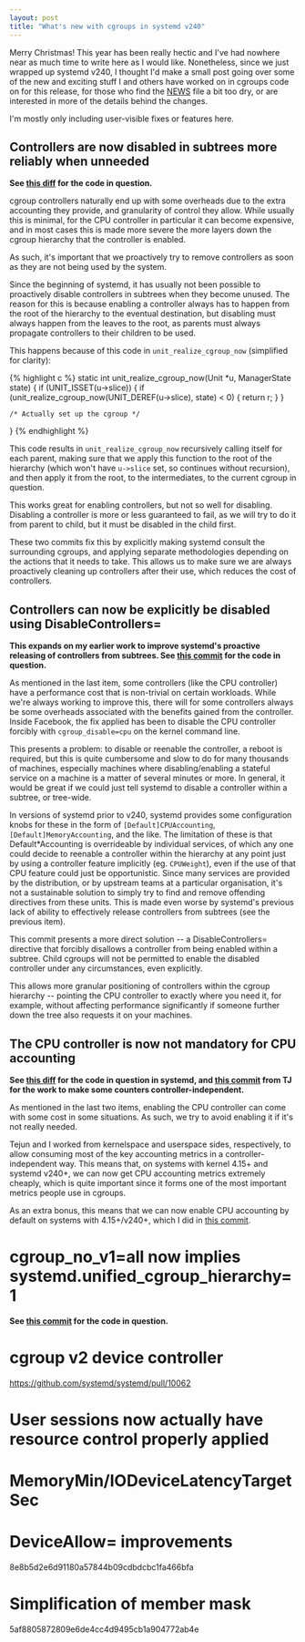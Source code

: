 ```yaml
---
layout: post
title: "What's new with cgroups in systemd v240"
---
```


Merry Christmas! This year has been really hectic and I've had nowhere near as
much time to write here as I would like. Nonetheless, since we just wrapped up
systemd v240, I thought I'd make a small post going over some of the new and
exciting stuff I and others have worked on in cgroups code on for this release,
for those who find the
[NEWS](https://github.com/systemd/systemd/blob/master/NEWS) file a bit too dry,
or are interested in more of the details behind the changes.

I'm mostly only including user-visible fixes or features here.

## Controllers are now disabled in subtrees more reliably when unneeded

**See [this
diff](https://github.com/systemd/systemd/compare/0d2d6fbf15c842b6f6579232ae5b11e491eccf0e...4f6f62e468db358a25abf51668c881105b35dc24)
for the code in question.**

cgroup controllers naturally end up with some overheads due to the extra
accounting they provide, and granularity of control they allow. While usually
this is minimal, for the CPU controller in particular it can become expensive,
and in most cases this is made more severe the more layers down the cgroup
hierarchy that the controller is enabled.

As such, it's important that we proactively try to remove controllers as soon
as they are not being used by the system.

Since the beginning of systemd, it has usually not been possible to proactively
disable controllers in subtrees when they become unused. The reason for this is
because enabling a controller always has to happen from the root of the
hierarchy to the eventual destination, but disabling must always happen from
the leaves to the root, as parents must always propagate controllers to their
children to be used.

This happens because of this code in `unit_realize_cgroup_now` (simplified for
clarity):

{% highlight c %}
static int unit_realize_cgroup_now(Unit *u, ManagerState state) {
    if (UNIT_ISSET(u->slice)) {
        if (unit_realize_cgroup_now(UNIT_DEREF(u->slice), state) < 0) {
            return r;
        }
    }

    /* Actually set up the cgroup */
}
{% endhighlight %}

This code results in `unit_realize_cgroup_now` recursively calling itself for
each parent, making sure that we apply this function to the root of the
hierarchy (which won't have `u->slice` set, so continues without recursion),
and then apply it from the root, to the intermediates, to the current cgroup in
question.

This works great for enabling controllers, but not so well for disabling.
Disabling a controller is more or less guaranteed to fail, as we will try to do
it from parent to child, but it must be disabled in the child first.

These two commits fix this by explicitly making systemd consult the surrounding
cgroups, and applying separate methodologies depending on the actions that it
needs to take. This allows us to make sure we are always proactively cleaning
up controllers after their use, which reduces the cost of controllers.

## Controllers can now be explicitly be disabled using DisableControllers=

**This expands on my earlier work to improve systemd's proactive releasing of
controllers from subtrees. See [this
commit](https://github.com/systemd/systemd/commit/c72703e26d21cb4994f21ae50c4e18675b02ded3)
for the code in question.**

As mentioned in the last item, some controllers (like the CPU controller) have
a performance cost that is non-trivial on certain workloads. While we're always
working to improve this, there will for some controllers always be some
overheads associated with the benefits gained from the controller. Inside
Facebook, the fix applied has been to disable the CPU controller forcibly with
`cgroup_disable=cpu` on the kernel command line.

This presents a problem: to disable or reenable the controller, a reboot is
required, but this is quite cumbersome and slow to do for many thousands of
machines, especially machines where disabling/enabling a stateful service on a
machine is a matter of several minutes or more. In general, it would be great
if we could just tell systemd to disable a controller within a subtree, or
tree-wide.

In versions of systemd prior to v240, systemd provides some configuration knobs
for these in the form of `[Default]CPUAccounting`, `[Default]MemoryAccounting`,
and the like. The limitation of these is that Default*Accounting is
overrideable by individual services, of which any one could decide to reenable
a controller within the hierarchy at any point just by using a controller
feature implicitly (eg. `CPUWeight`), even if the use of that CPU feature could
just be opportunistic. Since many services are provided by the distribution, or
by upstream teams at a particular organisation, it's not a sustainable solution
to simply try to find and remove offending directives from these units. This is
made even worse by systemd's previous lack of ability to effectively release
controllers from subtrees (see the previous item).

This commit presents a more direct solution -- a DisableControllers= directive
that forcibly disallows a controller from being enabled within a subtree. Child
cgroups will not be permitted to enable the disabled controller under any
circumstances, even explicitly.

This allows more granular positioning of controllers within the cgroup
hierarchy -- pointing the CPU controller to exactly where you need it, for
example, without affecting performance significantly if someone further down
the tree also requests it on your machines.

## The CPU controller is now not mandatory for CPU accounting

**See [this
diff](https://github.com/systemd/systemd/compare/09c984c6f76be170c00982fab806f85f2631ad2f...a88c5b8ac4df713d9831d0073a07fac82e884fb3)
for the code in question in systemd, and [this
commit](https://github.com/torvalds/linux/commit/041cd640b2f3c5607171c59d8712b503659d21f7)
from TJ for the work to make some counters controller-independent.**

As mentioned in the last two items, enabling the CPU controller can come with
some cost in some situations. As such, we try to avoid enabling it if it's not
really needed.

Tejun and I worked from kernelspace and userspace sides, respectively, to allow
consuming most of the key accounting metrics in a controller-independent way.
This means that, on systems with kernel 4.15+ and systemd v240+, we can now get
CPU accounting metrics extremely cheaply, which is quite important since it
forms one of the most important metrics people use in cgroups.

As an extra bonus, this means that we can now enable CPU accounting by default
on systems with 4.15+/v240+, which I did in [this
commit](https://github.com/systemd/systemd/commit/a88c5b8ac4df713d9831d0073a07fac82e884fb3).

# cgroup_no_v1=all now implies systemd.unified_cgroup_hierarchy=1

**See [this
commit](https://github.com/systemd/systemd/commit/5f086dc7db539974535ad093abdd32d47fbb035d)
for the code in question.**



# cgroup v2 device controller

https://github.com/systemd/systemd/pull/10062

# User sessions now actually have resource control properly applied

# MemoryMin/IODeviceLatencyTargetSec

# DeviceAllow= improvements

8e8b5d2e6d91180a57844b09cdbdcbc1fa466bfa

# Simplification of member mask

5af8805872809e6de4cc4d9495cb1a904772ab4e

